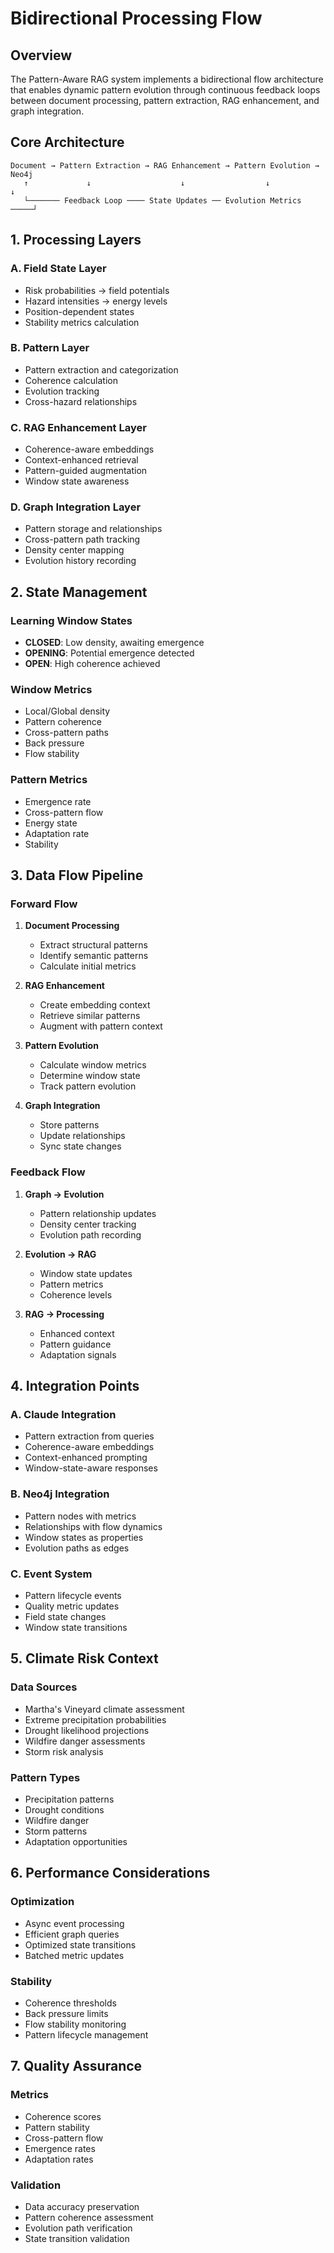 # Bidirectional Processing Flow

## Overview

The Pattern-Aware RAG system implements a bidirectional flow architecture that enables dynamic pattern evolution through continuous feedback loops between document processing, pattern extraction, RAG enhancement, and graph integration.

## Core Architecture

```
Document → Pattern Extraction → RAG Enhancement → Pattern Evolution → Neo4j
   ↑             ↓                    ↓                  ↓             ↓
   └─────── Feedback Loop ──── State Updates ── Evolution Metrics ─────┘
```

## 1. Processing Layers

### A. Field State Layer
- Risk probabilities → field potentials
- Hazard intensities → energy levels
- Position-dependent states
- Stability metrics calculation

### B. Pattern Layer
- Pattern extraction and categorization
- Coherence calculation
- Evolution tracking
- Cross-hazard relationships

### C. RAG Enhancement Layer
- Coherence-aware embeddings
- Context-enhanced retrieval
- Pattern-guided augmentation
- Window state awareness

### D. Graph Integration Layer
- Pattern storage and relationships
- Cross-pattern path tracking
- Density center mapping
- Evolution history recording

## 2. State Management

### Learning Window States
- **CLOSED**: Low density, awaiting emergence
- **OPENING**: Potential emergence detected
- **OPEN**: High coherence achieved

### Window Metrics
- Local/Global density
- Pattern coherence
- Cross-pattern paths
- Back pressure
- Flow stability

### Pattern Metrics
- Emergence rate
- Cross-pattern flow
- Energy state
- Adaptation rate
- Stability

## 3. Data Flow Pipeline

### Forward Flow
1. **Document Processing**
   - Extract structural patterns
   - Identify semantic patterns
   - Calculate initial metrics

2. **RAG Enhancement**
   - Create embedding context
   - Retrieve similar patterns
   - Augment with pattern context

3. **Pattern Evolution**
   - Calculate window metrics
   - Determine window state
   - Track pattern evolution

4. **Graph Integration**
   - Store patterns
   - Update relationships
   - Sync state changes

### Feedback Flow
1. **Graph → Evolution**
   - Pattern relationship updates
   - Density center tracking
   - Evolution path recording

2. **Evolution → RAG**
   - Window state updates
   - Pattern metrics
   - Coherence levels

3. **RAG → Processing**
   - Enhanced context
   - Pattern guidance
   - Adaptation signals

## 4. Integration Points

### A. Claude Integration
- Pattern extraction from queries
- Coherence-aware embeddings
- Context-enhanced prompting
- Window-state-aware responses

### B. Neo4j Integration
- Pattern nodes with metrics
- Relationships with flow dynamics
- Window states as properties
- Evolution paths as edges

### C. Event System
- Pattern lifecycle events
- Quality metric updates
- Field state changes
- Window state transitions

## 5. Climate Risk Context

### Data Sources
- Martha's Vineyard climate assessment
- Extreme precipitation probabilities
- Drought likelihood projections
- Wildfire danger assessments
- Storm risk analysis

### Pattern Types
- Precipitation patterns
- Drought conditions
- Wildfire danger
- Storm patterns
- Adaptation opportunities

## 6. Performance Considerations

### Optimization
- Async event processing
- Efficient graph queries
- Optimized state transitions
- Batched metric updates

### Stability
- Coherence thresholds
- Back pressure limits
- Flow stability monitoring
- Pattern lifecycle management

## 7. Quality Assurance

### Metrics
- Coherence scores
- Pattern stability
- Cross-pattern flow
- Emergence rates
- Adaptation rates

### Validation
- Data accuracy preservation
- Pattern coherence assessment
- Evolution path verification
- State transition validation
